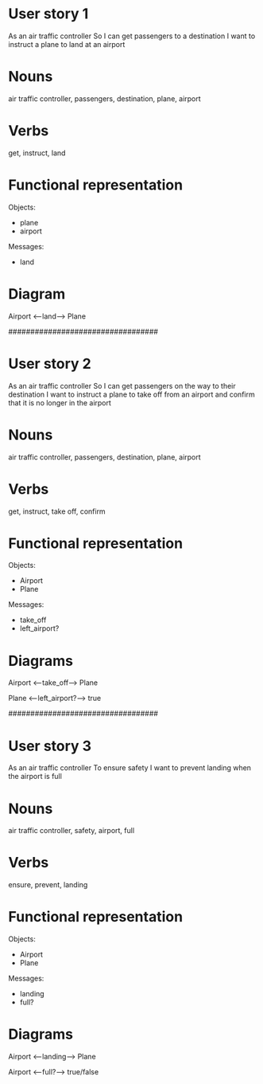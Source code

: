 # User story 1
As an air traffic controller 
So I can get passengers to a destination 
I want to instruct a plane to land at an airport

# Nouns
air traffic controller, passengers, destination, plane, airport

# Verbs
get, instruct, land

# Functional representation
Objects:
- plane
- airport

Messages:
- land

# Diagram
Airport <--land--> Plane


##################################
# User story 2
As an air traffic controller 
So I can get passengers on the way to their destination 
I want to instruct a plane to take off from an airport and confirm that it is no longer in the airport

# Nouns
air traffic controller, passengers, destination, plane, airport

# Verbs
get, instruct, take off, confirm

# Functional representation
Objects:
- Airport
- Plane

Messages: 
- take_off
- left_airport?

# Diagrams
Airport <--take_off--> Plane

Plane <--left_airport?--> true


##################################
# User story 3
As an air traffic controller 
To ensure safety 
I want to prevent landing when the airport is full 

# Nouns
air traffic controller, safety, airport, full

# Verbs
ensure, prevent, landing

# Functional representation
Objects:
- Airport
- Plane

Messages:
- landing
- full?

# Diagrams

Airport <--landing--> Plane

Airport <--full?--> true/false
